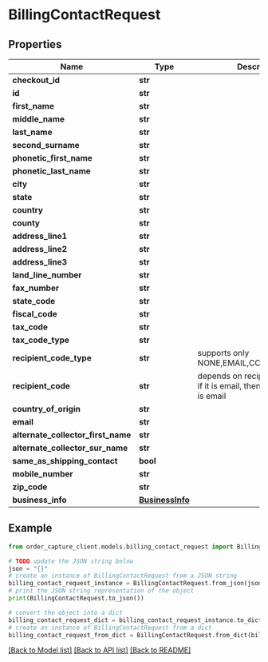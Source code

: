 # BillingContactRequest


## Properties

Name | Type | Description | Notes
------------ | ------------- | ------------- | -------------
**checkout_id** | **str** |  | [optional] 
**id** | **str** |  | [optional] 
**first_name** | **str** |  | [optional] 
**middle_name** | **str** |  | [optional] 
**last_name** | **str** |  | [optional] 
**second_surname** | **str** |  | [optional] 
**phonetic_first_name** | **str** |  | [optional] 
**phonetic_last_name** | **str** |  | [optional] 
**city** | **str** |  | [optional] 
**state** | **str** |  | [optional] 
**country** | **str** |  | [optional] 
**county** | **str** |  | [optional] 
**address_line1** | **str** |  | [optional] 
**address_line2** | **str** |  | [optional] 
**address_line3** | **str** |  | [optional] 
**land_line_number** | **str** |  | [optional] 
**fax_number** | **str** |  | [optional] 
**state_code** | **str** |  | [optional] 
**fiscal_code** | **str** |  | [optional] 
**tax_code** | **str** |  | [optional] 
**tax_code_type** | **str** |  | [optional] 
**recipient_code_type** | **str** | supports only NONE,EMAIL,CODE,NO_INVOICE | [optional] 
**recipient_code** | **str** | depends on recipientCodeType, if it is email, then value expected is email | [optional] 
**country_of_origin** | **str** |  | [optional] 
**email** | **str** |  | [optional] 
**alternate_collector_first_name** | **str** |  | [optional] 
**alternate_collector_sur_name** | **str** |  | [optional] 
**same_as_shipping_contact** | **bool** |  | [optional] 
**mobile_number** | **str** |  | [optional] 
**zip_code** | **str** |  | [optional] 
**business_info** | [**BusinessInfo**](BusinessInfo.md) |  | [optional] 

## Example

```python
from order_capture_client.models.billing_contact_request import BillingContactRequest

# TODO update the JSON string below
json = "{}"
# create an instance of BillingContactRequest from a JSON string
billing_contact_request_instance = BillingContactRequest.from_json(json)
# print the JSON string representation of the object
print(BillingContactRequest.to_json())

# convert the object into a dict
billing_contact_request_dict = billing_contact_request_instance.to_dict()
# create an instance of BillingContactRequest from a dict
billing_contact_request_from_dict = BillingContactRequest.from_dict(billing_contact_request_dict)
```
[[Back to Model list]](../README.md#documentation-for-models) [[Back to API list]](../README.md#documentation-for-api-endpoints) [[Back to README]](../README.md)


